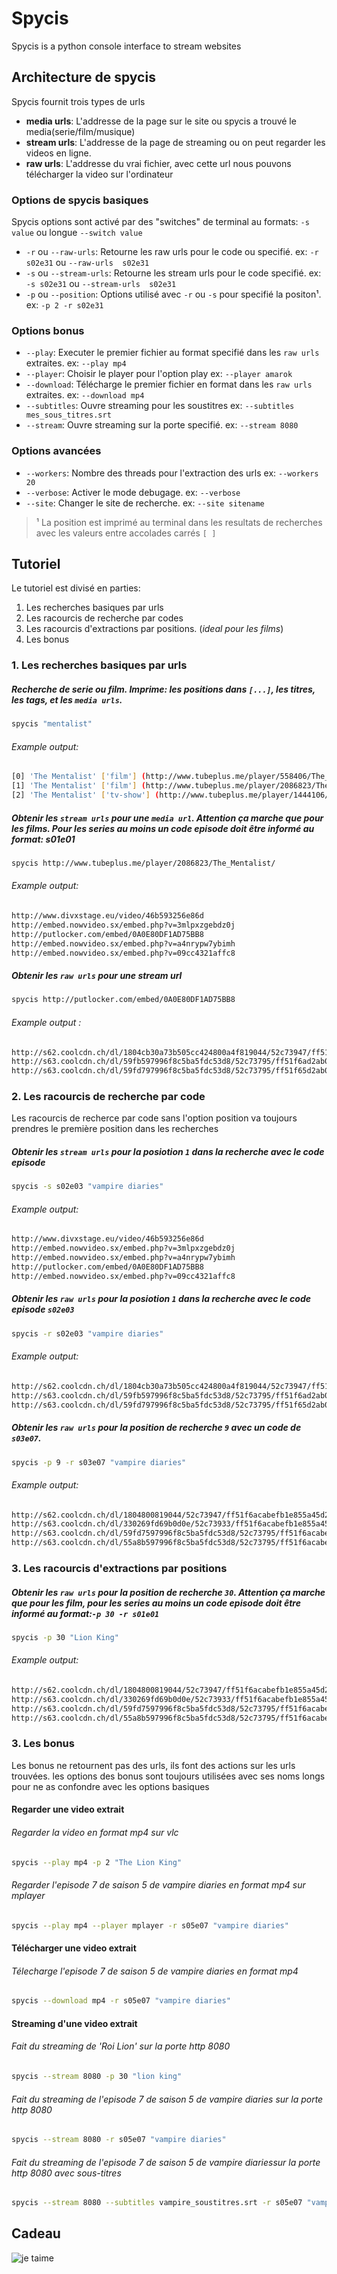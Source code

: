 Spycis
==========================

Spycis is a python console interface to stream websites


## Architecture de spycis

Spycis fournit trois types de urls

+ __media urls__: L'addresse de la page sur le site ou spycis a trouvé le media(serie/film/musique)
+ __stream urls__: L'addresse de la page de streaming ou on peut regarder les videos en ligne.
+ __raw urls__: L'addresse du vrai fichier, avec cette url nous pouvons télécharger la video sur l'ordinateur

### Options de spycis basiques

Spycis options sont activé par des "switches" de terminal au formats: `-s value` ou longue `--switch value`

+ `-r` ou `--raw-urls`: Retourne les raw urls pour le code ou specifié. ex: `-r s02e31` ou `--raw-urls  s02e31`
+ `-s` ou `--stream-urls`: Retourne les stream urls pour le code specifié. ex: `-s s02e31` ou `--stream-urls  s02e31`
+ `-p` ou `--position`: Options utilisé avec `-r` ou `-s` pour specifié la positon¹. ex: `-p 2 -r s02e31`

### Options bonus

+ `--play`: Executer le premier fichier au format specifié dans les `raw urls` extraites. ex: `--play mp4`
+ `--player`: Choisir le player pour l'option play ex: `--player amarok`
+ `--download`: Télécharge le premier fichier en format dans les `raw urls` extraites. ex: `--download mp4`
+ `--subtitles`: Ouvre streaming pour les soustitres ex: `--subtitles mes_sous_titres.srt`
+ `--stream`: Ouvre streaming sur la porte specifié. ex: `--stream 8080`

### Options avancées

+ `--workers`: Nombre des threads pour l'extraction des urls ex: `--workers 20`
+ `--verbose`: Activer le mode debugage. ex: `--verbose`
+ `--site`: Changer le site de recherche. ex: `--site sitename`

> ¹ La position est imprimé au terminal dans les resultats de recherches avec les valeurs entre accolades carrés `[ ]`



## Tutoriel

Le tutoriel est divisé en parties:
 
1. Les recherches basiques par urls
2. Les racourcis de recherche par codes
3. Les racourcis d'extractions par positions. (_ideal pour les films_)
3. Les bonus

### 1. Les recherches basiques par urls

##### Recherche de serie ou film. Imprime: les positions dans `[...]`, les titres, les tags, et les `media urls`.

```bash
spycis "mentalist"
```

###### Example output:

```bash
[0] 'The Mentalist' ['film'] (http://www.tubeplus.me/player/558406/The_Mentalist/)
[1] 'The Mentalist' ['film'] (http://www.tubeplus.me/player/2086823/The_Mentalist/)
[2] 'The Mentalist' ['tv-show'] (http://www.tubeplus.me/player/1444106/The_Mentalist/)
```
 

##### Obtenir les `stream urls` pour une `media url`. Attention ça marche que pour les films. Pour les series au moins un code episode doit être informé au format: _s01e01_

```bash
spycis http://www.tubeplus.me/player/2086823/The_Mentalist/
```

###### Example output:

```bash
http://www.divxstage.eu/video/46b593256e86d
http://embed.nowvideo.sx/embed.php?v=3mlpxzgebdz0j
http://putlocker.com/embed/0A0E80DF1AD75BB8
http://embed.nowvideo.sx/embed.php?v=a4nrypw7ybimh
http://embed.nowvideo.sx/embed.php?v=09cc4321affc8
```

##### Obtenir les `raw urls` pour une stream url

```bash
spycis http://putlocker.com/embed/0A0E80DF1AD75BB8
```
###### Example output :
```bash
http://s62.coolcdn.ch/dl/1804cb30a73b505cc424800a4f819044/52c73947/ff51f6acabea45d2ab057ed55dd.flv
http://s63.coolcdn.ch/dl/59fb597996f8c5ba5fdc53d8/52c73795/ff51f6ad2ab057ed55dd.mp4
http://s63.coolcdn.ch/dl/59fd797996f8c5ba5fdc53d8/52c73795/ff51f65d2ab057ed55dd.mp4
```

### 2. Les racourcis de recherche par code

Les racourcis de recherce par code sans l'option position va toujours prendres le première position dans les recherches

##### Obtenir les `stream urls` pour la posiotion `1` dans la recherche avec le code episode 
```bash
spycis -s s02e03 "vampire diaries"
```
###### Example output:
```bash
http://www.divxstage.eu/video/46b593256e86d
http://embed.nowvideo.sx/embed.php?v=3mlpxzgebdz0j
http://embed.nowvideo.sx/embed.php?v=a4nrypw7ybimh
http://putlocker.com/embed/0A0E80DF1AD75BB8
http://embed.nowvideo.sx/embed.php?v=09cc4321affc8
```

##### Obtenir les `raw urls` pour la posiotion `1` dans la recherche avec le code episode `s02e03`
```bash
spycis -r s02e03 "vampire diaries"
```
###### Example output:
```bash
http://s62.coolcdn.ch/dl/1804cb30a73b505cc424800a4f819044/52c73947/ff51f6acabea45d2ab057ed55dd.flv
http://s63.coolcdn.ch/dl/59fb597996f8c5ba5fdc53d8/52c73795/ff51f6ad2ab057ed55dd.mp4
http://s63.coolcdn.ch/dl/59fd797996f8c5ba5fdc53d8/52c73795/ff51f65d2ab057ed55dd.mp4
```


##### Obtenir les `raw urls` pour la position de recherche `9` avec un code de `s03e07`.
```bash
spycis -p 9 -r s03e07 "vampire diaries"
```
###### Example output:

```bash
http://s62.coolcdn.ch/dl/1804800819044/52c73947/ff51f6acabefb1e855a45d2ab057ed55dd.flv
http://s63.coolcdn.ch/dl/330269fd69b0d0e/52c73933/ff51f6acabefb1e855a45d2a57ed55dd.flv
http://s63.coolcdn.ch/dl/59fd7597996f8c5ba5fdc53d8/52c73795/ff51f6acabefb1e855a45d2ab057ed55dd.mp4
http://s63.coolcdn.ch/dl/55a8b597996f8c5ba5fdc53d8/52c73795/ff51f6acabefb1e855a45d2ab057ed55dd.mp4
```


### 3. Les racourcis d'extractions par positions

##### Obtenir les `raw urls` pour la position de recherche `30`. Attention ça marche que pour les film, pour les series au moins un code episode doit être informé au format:`-p 30 -r s01e01`
```bash
spycis -p 30 "Lion King"
```
###### Example output:

```bash
http://s62.coolcdn.ch/dl/1804800819044/52c73947/ff51f6acabefb1e855a45d2ab057ed55dd.flv
http://s63.coolcdn.ch/dl/330269fd69b0d0e/52c73933/ff51f6acabefb1e855a45d2a57ed55dd.flv
http://s63.coolcdn.ch/dl/59fd7597996f8c5ba5fdc53d8/52c73795/ff51f6acabefb1e855a45d2ab057ed55dd.mp4
http://s63.coolcdn.ch/dl/55a8b597996f8c5ba5fdc53d8/52c73795/ff51f6acabefb1e855a45d2ab057ed55dd.mp4
```

### 3. Les bonus

Les bonus ne retournent pas des urls, ils font des actions sur les urls trouvées. les options des bonus sont toujours utilisées avec ses noms longs pour ne as confondre avec les options basiques

#### Regarder une video extrait

###### Regarder la video en format mp4 sur vlc
```bash
spycis --play mp4 -p 2 "The Lion King" 
```

###### Regarder l'episode 7 de saison 5 de vampire diaries en format mp4 sur mplayer
```bash
spycis --play mp4 --player mplayer -r s05e07 "vampire diaries" 
```

#### Télécharger une video extrait

###### Télecharge l'episode 7 de saison 5 de vampire diaries en format mp4
```bash
spycis --download mp4 -r s05e07 "vampire diaries" 
```

#### Streaming d'une video extrait

###### Fait du streaming de 'Roi Lion' sur la porte http 8080
```bash
spycis --stream 8080 -p 30 "lion king" 
```

###### Fait du streaming de l'episode 7 de saison 5 de vampire diaries sur la porte http 8080
```bash
spycis --stream 8080 -r s05e07 "vampire diaries" 
```
###### Fait du streaming de l'episode 7 de saison 5 de vampire diariessur la porte http 8080 avec sous-titres
```bash
spycis --stream 8080 --subtitles vampire_soustitres.srt -r s05e07 "vampire diaries" 
```


## Cadeau


![je taime](http://images2.fanpop.com/image/photos/13800000/Key-to-my-Heart-speter-13806362-1280-800.jpg)